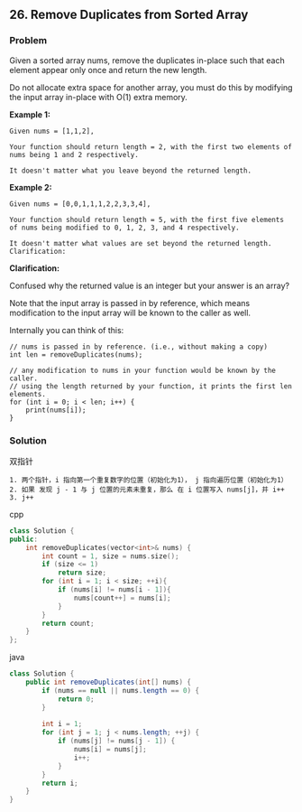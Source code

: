 ﻿## 26. Remove Duplicates from Sorted Array

### Problem

Given a sorted array nums, remove the duplicates in-place such that each element appear only once and return the new length.

Do not allocate extra space for another array, you must do this by modifying the input array in-place with O(1) extra memory.

**Example 1:**

```
Given nums = [1,1,2],

Your function should return length = 2, with the first two elements of nums being 1 and 2 respectively.

It doesn't matter what you leave beyond the returned length.
```

**Example 2:**

```
Given nums = [0,0,1,1,1,2,2,3,3,4],

Your function should return length = 5, with the first five elements of nums being modified to 0, 1, 2, 3, and 4 respectively.

It doesn't matter what values are set beyond the returned length.
Clarification:
```

**Clarification:**

Confused why the returned value is an integer but your answer is an array?

Note that the input array is passed in by reference, which means modification to the input array will be known to the caller as well.

Internally you can think of this:

```
// nums is passed in by reference. (i.e., without making a copy)
int len = removeDuplicates(nums);

// any modification to nums in your function would be known by the caller.
// using the length returned by your function, it prints the first len elements.
for (int i = 0; i < len; i++) {
    print(nums[i]);
}
```

### Solution

双指针
```
1. 两个指针，i 指向第一个重复数字的位置（初始化为1）， j 指向遍历位置（初始化为1）
2. 如果 发现 j - 1 与 j 位置的元素未重复，那么 在 i 位置写入 nums[j]，并 i++
3. j++
```

cpp
```cpp
class Solution {
public:
    int removeDuplicates(vector<int>& nums) {
        int count = 1, size = nums.size();
        if (size <= 1)
            return size;
        for (int i = 1; i < size; ++i){
            if (nums[i] != nums[i - 1]){
                nums[count++] = nums[i];
            }
        }
        return count;
    }
};
```

java
```java
class Solution {
    public int removeDuplicates(int[] nums) {
        if (nums == null || nums.length == 0) {
            return 0;
        }
        
        int i = 1;
        for (int j = 1; j < nums.length; ++j) {
            if (nums[j] != nums[j - 1]) {
                nums[i] = nums[j];
                i++;
            }
        }
        return i;
    }
}
```